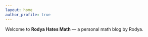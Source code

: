 ```yaml
---
layout: home
author_profile: true
---
```


Welcome to **Rodya Hates Math** — a personal math blog by Rodya.
